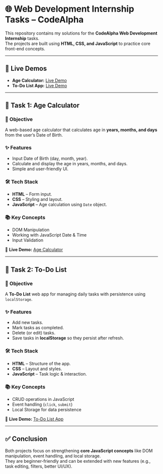 # 🌐 Web Development Internship Tasks – CodeAlpha  

This repository contains my solutions for the **CodeAlpha Web Development Internship** tasks.  
The projects are built using **HTML, CSS, and JavaScript** to practice core front-end concepts.  

---

## 🚀 Live Demos  
- **Age Calculator:** [Live Demo](https://age-calc-task.netlify.app/)  
- **To-Do List App:** [Live Demo](https://to-do-list-task45.netlify.app/)  

---

## 📌 Task 1: Age Calculator  

### 🎯 Objective  
A web-based age calculator that calculates age in **years, months, and days** from the user’s Date of Birth.  

### ✨ Features  
- Input Date of Birth (day, month, year).  
- Calculate and display the age in years, months, and days.  
- Simple and user-friendly UI.  

### 🛠️ Tech Stack  
- **HTML** – Form input.  
- **CSS** – Styling and layout.  
- **JavaScript** – Age calculation using `Date` object.  

### 📚 Key Concepts  
- DOM Manipulation  
- Working with JavaScript Date & Time  
- Input Validation  

🔗 **Live Demo:** [Age Calculator](https://age-calc-task.netlify.app/)  

---

## 📌 Task 2: To-Do List  

### 🎯 Objective  
A **To-Do List** web app for managing daily tasks with persistence using `localStorage`.  

### ✨ Features  
- Add new tasks.  
- Mark tasks as completed.  
- Delete (or edit) tasks.  
- Save tasks in **localStorage** so they persist after refresh.  

### 🛠️ Tech Stack  
- **HTML** – Structure of the app.  
- **CSS** – Layout and styles.  
- **JavaScript** – Task logic & interaction.  

### 📚 Key Concepts  
- CRUD operations in JavaScript  
- Event handling (`click`, `submit`)  
- Local Storage for data persistence  

🔗 **Live Demo:** [To-Do List App](https://to-do-list-task45.netlify.app/)  

---

## ✅ Conclusion  
Both projects focus on strengthening **core JavaScript concepts** like DOM manipulation, event handling, and local storage.  
They are beginner-friendly and can be extended with new features (e.g., task editing, filters, better UI/UX).  
